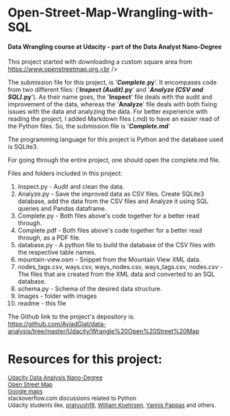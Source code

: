 # Open-Street-Map-Wrangling-with-SQL
#### Data Wrangling course at Udacity - part of the Data Analyst Nano-Degree
This project started with downloading a custom square area from https://www.openstreetmap.org.<br />

The submission file for this project, is '<b><i>Complete</i>.py</b>'. It encompases code from two different files: ('<b><i>Inspect (Audit)</i>.py</b>' and '<b><i>Analyze (CSV and SQL)</i>.py</b>'). As their name goes, the '<b>Inspect</b>' file deals with the audit and improvement of the data, whereas the '<b>Analyze</b>' file deals with both fixing issues with the data and analyzing the data. For better experience with reading the project, I added Markdown files (.md) to have an easier read of the Python files. So, the submission file is '<b><i>Complete</i>.md</b>'<br />

The programming language for this project is Python and the database used is SQLite3.

For going through the entire project, one should open the complete.md file.

Files and folders included in this project:
1. Inspect.py - Audit and clean the data.
2. Analyze.py - Save the improved data as CSV files. Create SQLite3 database, add the data from the CSV files and Analyze it using SQL queries and Pandas dataframe.
3. Complete.py - Both files above's code together for a better read through.
4. Complete.pdf -  Both files above's code together for a better read through, as a PDF file.
5. database.py - A python file to build the database of the CSV files with the respective table names.
6. mountain-view.osm - Snippet from the Mountain View XML data.
7. nodes_tags.csv, ways.csv, ways_nodes.csv, ways_tags.csv, nodes.csv - The files that are created from the XML data and converted to an SQL database.
8. schema.py - Schema of the desired data structure.
9. Images - folder with images
10. readme - this file

The Github link to the project's depository is:
https://github.com/AviadGiat/data-analysis/tree/master/Udacity/Wrangle%20Open%20Street%20Map

# Resources for this project:

<div><a href="https://www.udacity.com/course/data-analyst-nanodegree--nd002"><span style="font-size: 13px;">Udacity Data Analysis Nano-Degree</span></a></div>

<div><a href="https://www.openstreetmap.org/#map=13/37.4001/-122.0749"><span style="font-size: 13px;">Open Street Map</span></a></div>

<div><span style="font-size: 13px;"><a href="https://www.google.com/maps/@37.4134391,-122.1513082,12z">Google maps</a><br />
stackoverflow.com discussions related to Python</span></div>

<div><span style="font-size: 13px;">Udacity students like, <a href="https://github.com/pratyush19/Udacity-Data-Analyst-Nanodegree/tree/master/P3-OpenStreetMap-Wrangling-with-SQL">pratyush19</a>, <a href="https://medium.com/@williamkoehrsen/data-wrangling-with-python-and-sqlite-900d21bc5a53">William Koehrsen</a>, <a href="http://www.yannispappas.com/Wrangle-OpenStreetMap-Data/">Yannis Pappas</a> and others.</span></div>
